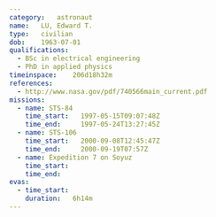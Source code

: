 ```yaml
---
category:	astronaut
name:	LU, Edward T.
type:	civilian
dob:	1963-07-01
qualifications:
  - BSc in electrical engineering
  - PhD in applied physics
timeinspace:	206d18h32m
references:
  - http://www.nasa.gov/pdf/740566main_current.pdf
missions:
  - name: STS-84
    time_start:   1997-05-15T09:07:48Z
    time_end:     1997-05-24T13:27:45Z
  - name: STS-106
    time_start:   2000-09-08T12:45:47Z
    time_end:     2000-09-19T07:57Z
  - name: Expedition 7 on Soyuz
    time_start:   
    time_end:     
evas:
  - time_start: 
    duration:   6h14m
---
```

